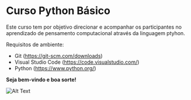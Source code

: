 # Curso Python Básico 

Este curso tem por objetivo direcionar e acompanhar os participantes no aprendizado de pensamento computacional através da linguagem ptyhon.

Requisitos de ambiente:

* Git (https://git-scm.com/downloads)
* Visual Studio Code (https://code.visualstudio.com/)
* Python (https://www.python.org/)

**Seja bem-vindo e boa sorte!**

![Alt Text](https://media.giphy.com/media/bXBU98jCBvMNa/giphy.gif)


